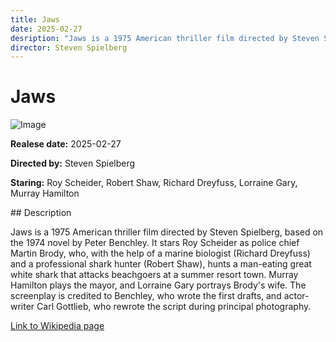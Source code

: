 ```yaml
---
title: Jaws
date: 2025-02-27
desription: "Jaws is a 1975 American thriller film directed by Steven Spielberg, based on the 1974 novel by Peter Benchley. It stars Roy Scheider as police chief Martin Brody, who, with the help of a marine biologist (Richard Dreyfuss) and a professional shark hunter (Robert Shaw), hunts a man-eating great white shark that attacks beachgoers at a summer resort town. Murray Hamilton plays the mayor, and Lorraine Gary portrays Brody's wife. The screenplay is credited to Benchley, who wrote the first drafts, and actor-writer Carl Gottlieb, who rewrote the script during principal photography."
director: Steven Spielberg
---
```


# Jaws
![Image](https://images.bauerhosting.com/empire/2023/01/jaws.jpg?auto=format&amp;w=1440&amp;q=80)

<p><strong>Realese date:</strong> 2025-02-27</p>
<p><strong>Directed by:</strong> Steven Spielberg</p>
<p><strong>Staring:</strong> Roy Scheider, Robert Shaw, Richard Dreyfuss, Lorraine Gary, Murray Hamilton</p>
## Description
<p>Jaws is a 1975 American thriller film directed by Steven Spielberg, based on the 1974 novel by Peter Benchley. It stars Roy Scheider as police chief Martin Brody, who, with the help of a marine biologist (Richard Dreyfuss) and a professional shark hunter (Robert Shaw), hunts a man-eating great white shark that attacks beachgoers at a summer resort town. Murray Hamilton plays the mayor, and Lorraine Gary portrays Brody's wife. The screenplay is credited to Benchley, who wrote the first drafts, and actor-writer Carl Gottlieb, who rewrote the script during principal photography.</p>

<a href="https://en.wikipedia.org/wiki/Jaws_(film)">Link to Wikipedia page</a>

